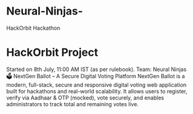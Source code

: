 # Neural-Ninjas-
HackOrbit Hackathon
# HackOrbit Project
Started on 8th July, 11:00 AM IST (as per rulebook).
Team: Neural Ninjas   
🗳 NextGen Ballot – A Secure Digital Voting Platform
NextGen Ballot is a modern, full-stack, secure and responsive digital voting web application built for hackathons and real-world scalability. It allows users to register, verify via Aadhaar & OTP (mocked), vote securely, and enables administrators to track total and remaining votes live.
